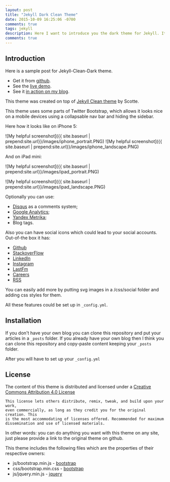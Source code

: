 ```yaml
---
layout: post
title: "Jekyll Dark Clean Theme"
date: 2015-10-09 16:25:06 -0700
comments: true
tags: jekyll
description: Here I want to introduce you the dark theme for Jekyll. It was forked from Scotte's jekyll-clean theme and customized.
comments: true
---
```


## Introduction

Here is a sample post for Jekyll-Clean-Dark theme. 

* Get it from [github](https://github.com/nessastein/jekyll-clean-dark).
* See the [live demo](http://pavelmakhov.com/jekyll-clean-dark).
* See it [in action on my blog](http://pavelmakhov.com).

This theme was created on top of [Jekyll Clean theme](https://scotte.github.io) by Scotte.

This theme uses some parts of Twitter Bootstrap, which allows it looks nice on a mobile devices using a collapsable nav bar and hiding the sidebar.

Here how it looks like on iPhone 5:

![My helpful screenshot]({{ site.baseurl | prepend:site.url}}/images/iphone_portrait.PNG)
![My helpful screenshot]({{ site.baseurl | prepend:site.url}}/images/iphone_landscape.PNG)

And on iPad mini:

![My helpful screenshot]({{ site.baseurl | prepend:site.url}}/images/ipad_portrait.PNG)

![My helpful screenshot]({{ site.baseurl | prepend:site.url}}/images/ipad_landscape.PNG)


Optionally you can use:

 - [Disqus](http://disqus.com) as a comments system;
 - [Google Analytics](http://www.google.com/analytics/);
 - [Yandex Metrika](http://metrica.yandex.com);
 - Blog tags.

Also you can have social icons which could lead to your social accounts.
Out-of-the box it has: 

<ul class="social-media">
    <li>
        <a title="{{ site.social.github }} on Github"
            href="https://github.com/{{ site.social.github }}"
            class="github wc-img-replace" target="_blank">Github</a>
    </li>
    <li>
        <a title="{{ site.social.stackoverflow }} on StackOverflow"
            href="http://stackoverflow.com/users/1252056/{{ site.social.stackoverflow }}"
            class="stackoverflow wc-img-replace" target="_blank">StackoverFlow</a>
    </li>
    <li>
        <a title="{{ site.social.github }} on LinkedIn"
            href="https://www.linkedin.com/in/{{ site.social.linkedin }}"
            class="linkedin wc-img-replace" target="_blank">LinkedIn</a>
    </li>
    <li>
        <a title="{{ site.social.instagram }} on Instagram"
            href="https://instagram.com/{{ site.social.instagram }}"
            class="instagram wc-img-replace" target="_blank">Instagram</a>
    </li>
    <li>
        <a title="{{ site.social.lastfm }} on LinkedIn"
            href="http://lastfm.com/user/{{ site.social.lastfm }}"
            class="lastfm wc-img-replace" target="_blank">LastFm</a>
    </li>
    <li>
        <a title="{{ site.social.careers }} on Careers"
            href="https://careers.stackoverflow.com/{{ site.social.careers }}"
            class="careers wc-img-replace" target="_blank">Careers</a>
    </li>
    <li>
        <a title="{{ site.social.rss }} RSS"
            href="{{site.url}}/{{ site.social.rss }}"
            class="rss wc-img-replace" target="_blank">RSS</a>
    </li>
</ul>

You can easily add more by putting svg images in a /css/social folder and adding css styles for them.

All these features could be set up in `_config.yml`.

## Installation

If you don't have your own blog you can clone this repository and put your articles in a `_posts` folder.
If you already have your own blog then I think you can clone this repository and copy-paste content keeping your `_posts` folder.

After you will have to set up your `_config.yml`

## License

The content of this theme is distributed and licensed under a [Creative Commons Attribution 4.0 License](https://creativecommons.org/licenses/by/4.0/legalcode)

    This license lets others distribute, remix, tweak, and build upon your work,
    even commercially, as long as they credit you for the original creation. This
    is the most accommodating of licenses offered. Recommended for maximum
    dissemination and use of licensed materials.

In other words: you can do anything you want with this theme on any site, just please
provide a link to the original theme on github.

This theme includes the following files which are the properties of their
respective owners:

* js/bootstrap.min.js - [bootstrap](http://getbootstrap.com)
* css/bootstrap.min.css - [bootstrap](http://getbootstrap.com)
* js/jquery.min.js - [jquery](https://jquery.com)
